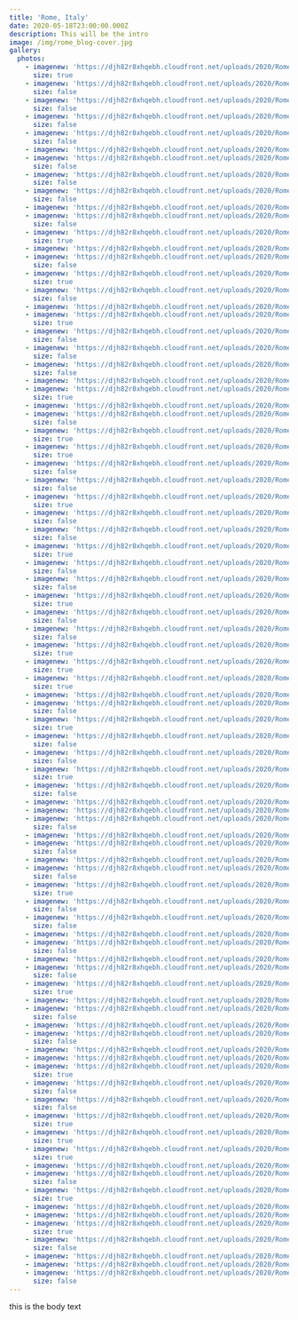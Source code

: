 ```yaml
---
title: 'Rome, Italy'
date: 2020-05-18T23:00:00.000Z
description: This will be the intro
image: /img/rome_blog-cover.jpg
gallery:
  photos:
    - imagenew: 'https://djh82r8xhqebh.cloudfront.net/uploads/2020/Rome/Rome_Blog-9.jpg'
      size: true
    - imagenew: 'https://djh82r8xhqebh.cloudfront.net/uploads/2020/Rome/Rome_Blog-3.jpg'
      size: false
    - imagenew: 'https://djh82r8xhqebh.cloudfront.net/uploads/2020/Rome/Rome_Blog-12.jpg'
      size: false
    - imagenew: 'https://djh82r8xhqebh.cloudfront.net/uploads/2020/Rome/Rome_Blog-7.jpg'
      size: false
    - imagenew: 'https://djh82r8xhqebh.cloudfront.net/uploads/2020/Rome/Rome_Blog-4.jpg'
      size: false
    - imagenew: 'https://djh82r8xhqebh.cloudfront.net/uploads/2020/Rome/Rome_Blog-5.jpg'
    - imagenew: 'https://djh82r8xhqebh.cloudfront.net/uploads/2020/Rome/Rome_Blog-6.jpg'
      size: false
    - imagenew: 'https://djh82r8xhqebh.cloudfront.net/uploads/2020/Rome/Rome_Blog-11.jpg'
      size: false
    - imagenew: 'https://djh82r8xhqebh.cloudfront.net/uploads/2020/Rome/Rome_Blog-8.jpg'
      size: false
    - imagenew: 'https://djh82r8xhqebh.cloudfront.net/uploads/2020/Rome/Rome_Blog-10.jpg'
    - imagenew: 'https://djh82r8xhqebh.cloudfront.net/uploads/2020/Rome/Rome_Blog-14.jpg'
      size: false
    - imagenew: 'https://djh82r8xhqebh.cloudfront.net/uploads/2020/Rome/Rome_Blog-15.jpg'
      size: true
    - imagenew: 'https://djh82r8xhqebh.cloudfront.net/uploads/2020/Rome/Rome_Blog-18.jpg'
    - imagenew: 'https://djh82r8xhqebh.cloudfront.net/uploads/2020/Rome/Rome_Blog-19.jpg'
      size: false
    - imagenew: 'https://djh82r8xhqebh.cloudfront.net/uploads/2020/Rome/Rome_Blog-17.jpg'
      size: true
    - imagenew: 'https://djh82r8xhqebh.cloudfront.net/uploads/2020/Rome/Rome_Blog-16.jpg'
      size: false
    - imagenew: 'https://djh82r8xhqebh.cloudfront.net/uploads/2020/Rome/Rome_Blog-20.jpg'
    - imagenew: 'https://djh82r8xhqebh.cloudfront.net/uploads/2020/Rome/Rome_Blog-22.jpg'
      size: true
    - imagenew: 'https://djh82r8xhqebh.cloudfront.net/uploads/2020/Rome/Rome_Blog-13.jpg'
      size: false
    - imagenew: 'https://djh82r8xhqebh.cloudfront.net/uploads/2020/Rome/Rome_Blog-1.jpg'
      size: false
    - imagenew: 'https://djh82r8xhqebh.cloudfront.net/uploads/2020/Rome/Rome_Blog-21.jpg'
      size: false
    - imagenew: 'https://djh82r8xhqebh.cloudfront.net/uploads/2020/Rome/Rome_Blog-27.jpg'
    - imagenew: 'https://djh82r8xhqebh.cloudfront.net/uploads/2020/Rome/Rome_Blog-24.jpg'
      size: true
    - imagenew: 'https://djh82r8xhqebh.cloudfront.net/uploads/2020/Rome/Rome_Blog-2.jpg'
    - imagenew: 'https://djh82r8xhqebh.cloudfront.net/uploads/2020/Rome/Rome_Blog-29.jpg'
      size: false
    - imagenew: 'https://djh82r8xhqebh.cloudfront.net/uploads/2020/Rome/Rome_Blog-23.jpg'
      size: true
    - imagenew: 'https://djh82r8xhqebh.cloudfront.net/uploads/2020/Rome/Rome_Blog-30.jpg'
      size: true
    - imagenew: 'https://djh82r8xhqebh.cloudfront.net/uploads/2020/Rome/Rome_Blog-32.jpg'
      size: false
    - imagenew: 'https://djh82r8xhqebh.cloudfront.net/uploads/2020/Rome/Rome_Blog-26.jpg'
      size: false
    - imagenew: 'https://djh82r8xhqebh.cloudfront.net/uploads/2020/Rome/Rome_Blog-33.jpg'
      size: true
    - imagenew: 'https://djh82r8xhqebh.cloudfront.net/uploads/2020/Rome/Rome_Blog-25.jpg'
      size: false
    - imagenew: 'https://djh82r8xhqebh.cloudfront.net/uploads/2020/Rome/Rome_Blog-31.jpg'
      size: false
    - imagenew: 'https://djh82r8xhqebh.cloudfront.net/uploads/2020/Rome/Rome_Blog-35.jpg'
      size: true
    - imagenew: 'https://djh82r8xhqebh.cloudfront.net/uploads/2020/Rome/Rome_Blog-36.jpg'
      size: false
    - imagenew: 'https://djh82r8xhqebh.cloudfront.net/uploads/2020/Rome/Rome_Blog-38.jpg'
      size: false
    - imagenew: 'https://djh82r8xhqebh.cloudfront.net/uploads/2020/Rome/Rome_Blog-37.jpg'
      size: true
    - imagenew: 'https://djh82r8xhqebh.cloudfront.net/uploads/2020/Rome/Rome_Blog-34.jpg'
      size: false
    - imagenew: 'https://djh82r8xhqebh.cloudfront.net/uploads/2020/Rome/Rome_Blog-40.jpg'
      size: false
    - imagenew: 'https://djh82r8xhqebh.cloudfront.net/uploads/2020/Rome/Rome_Blog-39.jpg'
      size: true
    - imagenew: 'https://djh82r8xhqebh.cloudfront.net/uploads/2020/Rome/Rome_Blog-41.jpg'
      size: true
    - imagenew: 'https://djh82r8xhqebh.cloudfront.net/uploads/2020/Rome/Rome_Blog-42.jpg'
      size: true
    - imagenew: 'https://djh82r8xhqebh.cloudfront.net/uploads/2020/Rome/Rome_Blog-45.jpg'
    - imagenew: 'https://djh82r8xhqebh.cloudfront.net/uploads/2020/Rome/Rome_Blog-46.jpg'
      size: false
    - imagenew: 'https://djh82r8xhqebh.cloudfront.net/uploads/2020/Rome/Rome_Blog-44.jpg'
      size: true
    - imagenew: 'https://djh82r8xhqebh.cloudfront.net/uploads/2020/Rome/Rome_Blog-48.jpg'
      size: false
    - imagenew: 'https://djh82r8xhqebh.cloudfront.net/uploads/2020/Rome/Rome_Blog-47.jpg'
      size: false
    - imagenew: 'https://djh82r8xhqebh.cloudfront.net/uploads/2020/Rome/Rome_Blog-55.jpg'
      size: true
    - imagenew: 'https://djh82r8xhqebh.cloudfront.net/uploads/2020/Rome/Rome_Blog-51.jpg'
      size: false
    - imagenew: 'https://djh82r8xhqebh.cloudfront.net/uploads/2020/Rome/Rome_Blog-50.jpg'
    - imagenew: 'https://djh82r8xhqebh.cloudfront.net/uploads/2020/Rome/Rome_Blog-52.jpg'
    - imagenew: 'https://djh82r8xhqebh.cloudfront.net/uploads/2020/Rome/Rome_Blog-49.jpg'
      size: false
    - imagenew: 'https://djh82r8xhqebh.cloudfront.net/uploads/2020/Rome/Rome_Blog-53.jpg'
    - imagenew: 'https://djh82r8xhqebh.cloudfront.net/uploads/2020/Rome/Rome_Blog-54.jpg'
      size: false
    - imagenew: 'https://djh82r8xhqebh.cloudfront.net/uploads/2020/Rome/Rome_Blog-57.jpg'
    - imagenew: 'https://djh82r8xhqebh.cloudfront.net/uploads/2020/Rome/Rome_Blog-56.jpg'
      size: false
    - imagenew: 'https://djh82r8xhqebh.cloudfront.net/uploads/2020/Rome/Rome_Blog-61.jpg'
      size: true
    - imagenew: 'https://djh82r8xhqebh.cloudfront.net/uploads/2020/Rome/Rome_Blog-59.jpg'
      size: false
    - imagenew: 'https://djh82r8xhqebh.cloudfront.net/uploads/2020/Rome/Rome_Blog-58.jpg'
      size: false
    - imagenew: 'https://djh82r8xhqebh.cloudfront.net/uploads/2020/Rome/Rome_Blog-60.jpg'
    - imagenew: 'https://djh82r8xhqebh.cloudfront.net/uploads/2020/Rome/Rome_Blog-64.jpg'
      size: false
    - imagenew: 'https://djh82r8xhqebh.cloudfront.net/uploads/2020/Rome/Rome_Blog-63.jpg'
    - imagenew: 'https://djh82r8xhqebh.cloudfront.net/uploads/2020/Rome/Rome_Blog-62.jpg'
      size: false
    - imagenew: 'https://djh82r8xhqebh.cloudfront.net/uploads/2020/Rome/Rome_Blog-66.jpg'
      size: true
    - imagenew: 'https://djh82r8xhqebh.cloudfront.net/uploads/2020/Rome/Rome_Blog-65.jpg'
    - imagenew: 'https://djh82r8xhqebh.cloudfront.net/uploads/2020/Rome/Rome_Blog-67.jpg'
      size: false
    - imagenew: 'https://djh82r8xhqebh.cloudfront.net/uploads/2020/Rome/Rome_Blog-68.jpg'
    - imagenew: 'https://djh82r8xhqebh.cloudfront.net/uploads/2020/Rome/Rome_Blog-69.jpg'
      size: false
    - imagenew: 'https://djh82r8xhqebh.cloudfront.net/uploads/2020/Rome/Rome_Blog-73.jpg'
    - imagenew: 'https://djh82r8xhqebh.cloudfront.net/uploads/2020/Rome/Rome_Blog-70.jpg'
    - imagenew: 'https://djh82r8xhqebh.cloudfront.net/uploads/2020/Rome/Rome_Blog-72.jpg'
      size: true
    - imagenew: 'https://djh82r8xhqebh.cloudfront.net/uploads/2020/Rome/Rome_Blog-71.jpg'
      size: false
    - imagenew: 'https://djh82r8xhqebh.cloudfront.net/uploads/2020/Rome/Rome_Blog-75.jpg'
      size: false
    - imagenew: 'https://djh82r8xhqebh.cloudfront.net/uploads/2020/Rome/Rome_Blog-76.jpg'
      size: true
    - imagenew: 'https://djh82r8xhqebh.cloudfront.net/uploads/2020/Rome/Rome_Blog-74.jpg'
      size: true
    - imagenew: 'https://djh82r8xhqebh.cloudfront.net/uploads/2020/Rome/Rome_Blog-77.jpg'
      size: true
    - imagenew: 'https://djh82r8xhqebh.cloudfront.net/uploads/2020/Rome/Rome_Blog-78.jpg'
    - imagenew: 'https://djh82r8xhqebh.cloudfront.net/uploads/2020/Rome/Rome_Blog-79.jpg'
      size: false
    - imagenew: 'https://djh82r8xhqebh.cloudfront.net/uploads/2020/Rome/Rome_Blog-80.jpg'
      size: true
    - imagenew: 'https://djh82r8xhqebh.cloudfront.net/uploads/2020/Rome/Rome_Blog-82.jpg'
    - imagenew: 'https://djh82r8xhqebh.cloudfront.net/uploads/2020/Rome/Rome_Blog-83.jpg'
    - imagenew: 'https://djh82r8xhqebh.cloudfront.net/uploads/2020/Rome/Rome_Blog-84.jpg'
      size: true
    - imagenew: 'https://djh82r8xhqebh.cloudfront.net/uploads/2020/Rome/Rome_Blog-85.jpg'
      size: false
    - imagenew: 'https://djh82r8xhqebh.cloudfront.net/uploads/2020/Rome/Rome_Blog-87.jpg'
    - imagenew: 'https://djh82r8xhqebh.cloudfront.net/uploads/2020/Rome/Rome_Blog-88.jpg'
    - imagenew: 'https://djh82r8xhqebh.cloudfront.net/uploads/2020/Rome/Rome_Blog-86.jpg'
      size: false
---
```

this is the body text
